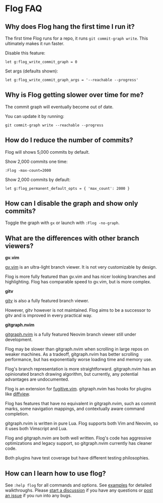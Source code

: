# Flog FAQ

## Why does Flog hang the first time I run it?

The first time Flog runs for a repo, it runs `git commit-graph write`.
This ultimately makes it run faster.

Disable this feature:

```
let g:flog_write_commit_graph = 0
```

Set args (defaults shown):

```
let g:flog_write_commit_graph_args = '--reachable --progress'
```

## Why is Flog getting slower over time for me?

The commit graph will eventually become out of date.

You can update it by running:

```
git commit-graph write --reachable --progress
```

## How do I reduce the number of commits?

Flog will shows 5,000 commits by default.

Show 2,000 commits one time:

```
:Flog -max-count=2000
```

Show 2,000 commits by default:

```
let g:flog_permanent_default_opts = { 'max_count': 2000 }
```

## How can I disable the graph and show only commits?

Toggle the graph with `gx` or launch with `:Flog -no-graph`.

## What are the differences with other branch viewers?

**gv.vim**

[gv.vim](https://github.com/junegunn/gv.vim) is an ultra-light branch viewer.
It is not very customizable by design.

Flog is more fully featured than gv.vim and has nicer looking branches and highlighting.
Flog has comparable speed to gv.vim, but is more complex.

**gitv**

[gitv](https://github.com/gregsexton/gitv) is also a fully featured branch viewer.

However, gitv however is not maintained.
Flog aims to be a successor to gitv and is improved in every practical way.

**gitgraph.nvim**

[gitgraph.nvim](https://github.com/isakbm/gitgraph.nvim) is a fully featured Neovim branch viewer still under development.

Flog may be slower than gitgraph.nvim when scrolling in large repos on weaker machines.
As a tradeoff, gitgraph.nvim has better scrolling performance, but has exponentially worse loading time and memory use.

Flog's branch representation is more straightforward.
gitgraph.nvim has an opinionated branch drawing algorithm, but currently, any potential advantages are undocumented.

Flog is an extension for [fugitive.vim](https://github.com/tpope/vim-fugitive).
gitgraph.nvim has hooks for plugins like [diffview](https://github.com/sindrets/diffview.nvim).

Flog has features that have no equivalent in gitgraph.nvim, such as commit marks, some navigation mappings, and contextually aware command completion.

gitgraph.nvim is written in pure Lua.
Flog supports both Vim and Neovim, so it uses both Vimscript and Lua.

Flog and gitgraph.nvim are both well written.
Flog's code has aggressive optimizations and legacy support, so gitgraph.nvim currently has cleaner code.

Both plugins have test coverage but have different testing philosophies.

## How can I learn how to use flog?

See `:help flog` for all commands and options.
See [examples](EXAMPLES.md) for detailed walkthroughs.
Please [start a discussion](https://github.com/rbong/vim-flog/discussions/new/choose) if you have any questions or [post an issue](https://github.com/rbong/vim-flog/issues/) if you run into any bugs.
